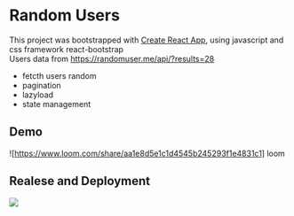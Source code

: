 # Random Users

This project was bootstrapped with [Create React App](https://github.com/facebook/create-react-app), using javascript and css framework react-bootstrap </br>
Users data from https://randomuser.me/api/?results=28
<ul>
  <li>fetcth users random</li>
  <li>pagination</li>
  <li>lazyload</li>
  <li>state management</li>
 </ul> 

## Demo
![https://www.loom.com/share/aa1e8d5e1c1d4545b245293f1e4831c1] loom

## Realese and Deployment
<a href="http://54.161.131.245:4441/">
  <img src="https://img.shields.io/badge/http%3A%2F%2F54.236.193.171%3A4441-gadjian-green"/>
</a>
 
